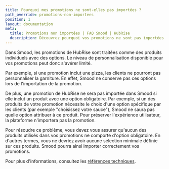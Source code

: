 ```yaml
---
title: Pourquoi mes promotions ne sont-elles pas importées ?
path_override: promotions-non-importees
position: 1
layout: documentation
meta:
  title: Promotions non importées | FAQ Smood | HubRise
  description: Découvrez pourquoi vos promotions ne sont pas importées dans Smood et comment y remédier.
---
```


Dans Smood, les promotions de HubRise sont traitées comme des produits individuels avec des options. Le niveau de personnalisation disponible pour vos promotions peut donc s'avérer limité.

Par exemple, si une promotion inclut une pizza, les clients ne pourront pas personnaliser la garniture. En effet, Smood ne conserve pas ces options lors de l'importation de la promotion.

De plus, une promotion de HubRise ne sera pas importée dans Smood si elle inclut un produit avec une option obligatoire. Par exemple, si un des produits de votre promotion nécessite le choix d'une option spécifique par les clients (par exemple "choisissez votre sauce"), Smood ne saura pas quelle option attribuer à ce produit. Pour préserver l'expérience utilisateur, la plateforme n'importera pas la promotion.

Pour résoudre ce problème, vous devez vous assurer qu'aucun des produits utilisés dans vos promotions ne comporte d'option obligatoire. En d'autres termes, vous ne devriez avoir aucune sélection minimale définie sur ces produits. Smood pourra ainsi importer correctement vos promotions.

Pour plus d'informations, consultez les [références techniques](/apps/smood/recuperer-catalogue/#promotions).
